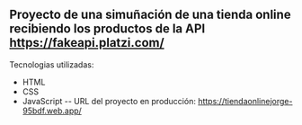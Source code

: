 Proyecto de una simuñación de una tienda online recibiendo los productos de la API https://fakeapi.platzi.com/
--
Tecnologias utilizadas:
  - HTML
  - CSS
  - JavaScript
--
URL del proyecto en producción: https://tiendaonlinejorge-95bdf.web.app/
